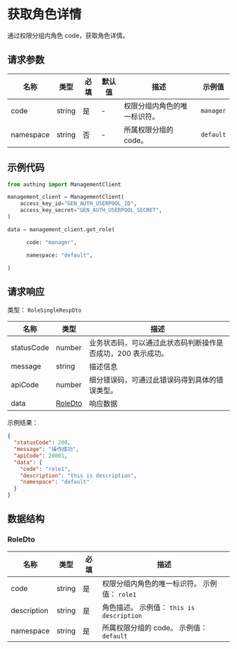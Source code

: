 # 获取角色详情

<!--
  警告⚠️：
  不要直接修改该文档，
  https://github.com/Authing/authing-docs-factory
  使用该项目进行生成
-->

<LastUpdated />

通过权限分组内角色 code，获取角色详情。

## 请求参数

| 名称      | 类型   | 必填 | 默认值 | 描述                         | 示例值    |
| --------- | ------ | ---- | ------ | ---------------------------- | --------- |
| code      | string | 是   | -      | 权限分组内角色的唯一标识符。 | `manager` |
| namespace | string | 否   | -      | 所属权限分组的 code。        | `default` |

## 示例代码

```py
from authing import ManagementClient

management_client = ManagementClient(
    access_key_id="GEN_AUTH_USERPOOL_ID",
    access_key_secret="GEN_AUTH_USERPOOL_SECRET",
)

data = management_client.get_role(

      code: "manager",

      namespace: "default",

)
```

## 请求响应

类型： `RoleSingleRespDto`

| 名称       | 类型                           | 描述                                                         |
| ---------- | ------------------------------ | ------------------------------------------------------------ |
| statusCode | number                         | 业务状态码，可以通过此状态码判断操作是否成功，200 表示成功。 |
| message    | string                         | 描述信息                                                     |
| apiCode    | number                         | 细分错误码，可通过此错误码得到具体的错误类型。               |
| data       | <a href="#RoleDto">RoleDto</a> | 响应数据                                                     |

示例结果：

```json
{
  "statusCode": 200,
  "message": "操作成功",
  "apiCode": 20001,
  "data": {
    "code": "role1",
    "description": "this is description",
    "namespace": "default"
  }
}
```

## 数据结构

### <a id="RoleDto"></a> RoleDto

| 名称        | 类型   | 必填 | 描述                                          |
| ----------- | ------ | ---- | --------------------------------------------- |
| code        | string | 是   | 权限分组内角色的唯一标识符。 示例值： `role1` |
| description | string | 是   | 角色描述。 示例值： `this is description`     |
| namespace   | string | 是   | 所属权限分组的 code。 示例值： `default`      |

